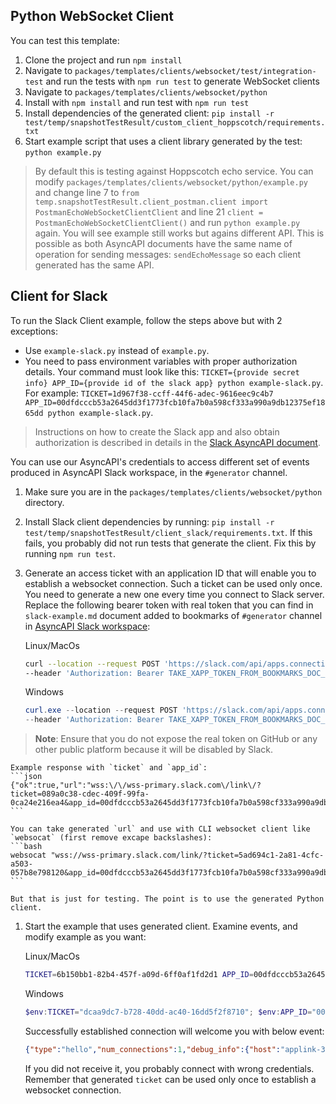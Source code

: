 
## Python WebSocket Client

You can test this template:
1. Clone the project and run `npm install`
1. Navigate to `packages/templates/clients/websocket/test/integration-test` and run the tests with `npm run test` to generate WebSocket clients
1. Navigate to `packages/templates/clients/websocket/python`
1. Install with `npm install` and run test with `npm run test`
1. Install dependencies of the generated client: `pip install -r test/temp/snapshotTestResult/custom_client_hoppscotch/requirements.txt`
1. Start example script that uses a client library generated by the test: `python example.py`

> By default this is testing against Hoppscotch echo service. You can modify `packages/templates/clients/websocket/python/example.py` and change line 7 to `from temp.snapshotTestResult.client_postman.client import PostmanEchoWebSocketClientClient` and line 21 `client = PostmanEchoWebSocketClientClient()` and run `python example.py` again. You will see example still works but agains different API. This is possible as both AsyncAPI documents have the same name of operation for sending messages: `sendEchoMessage` so each client generated has the same API.

## Client for Slack

To run the Slack Client example, follow the steps above but with 2 exceptions:
- Use `example-slack.py` instead of `example.py`.
- You need to pass environment variables with proper authorization details. Your command must look like this: `TICKET={provide secret info} APP_ID={provide id of the slack app} python example-slack.py`. For example: `TICKET=1d967f38-ccff-44f6-adec-9616eec9c4b7 APP_ID=00dfdcccb53a2645dd3f1773fcb10fa7b0a598cf333a990a9db12375ef1865dd python example-slack.py`.

> Instructions on how to create the Slack app and also obtain authorization is described in details in the [Slack AsyncAPI document](../test/__fixtures__/asyncapi-slack-client.yml).

You can use our AsyncAPI's credentials to access different set of events produced in AsyncAPI Slack workspace, in the `#generator` channel.

1. Make sure you are in the `packages/templates/clients/websocket/python` directory.
1. Install Slack client dependencies by running: `pip install -r test/temp/snapshotTestResult/client_slack/requirements.txt`. If this fails, you probably  did not run tests that generate the client. Fix this by running `npm run test`.
1. Generate an access ticket with an application ID that will enable you to establish a websocket connection. Such a ticket can be used only once. You need to generate a new one every time you connect to Slack server. Replace the following  bearer token with real token that you can find in `slack-example.md` document added to bookmarks of `#generator` channel in [AsyncAPI Slack workspace](https://www.asyncapi.com/slack-invite):

    Linux/MacOs
    ```bash
    curl --location --request POST 'https://slack.com/api/apps.connections.open' \
    --header 'Authorization: Bearer TAKE_XAPP_TOKEN_FROM_BOOKMARKS_DOC_IN_SLACK'
    ```

    Windows
    ```powershell
    curl.exe --location --request POST 'https://slack.com/api/apps.connections.open' `
    --header 'Authorization: Bearer TAKE_XAPP_TOKEN_FROM_BOOKMARKS_DOC_IN_SLACK'
    ```
>**Note**:  Ensure that you do not expose the real token on GitHub or any other public platform because it will be disabled by Slack.

    Example response with `ticket` and `app_id`:
    ```json
    {"ok":true,"url":"wss:\/\/wss-primary.slack.com\/link\/?ticket=089a0c38-cdec-409f-99fa-0ca24e216ea4&app_id=00dfdcccb53a2645dd3f1773fcb10fa7b0a598cf333a990a9db12375ef1865dd"}
    ```

    You can take generated `url` and use with CLI websocket client like `websocat` (first remove excape backslashes):
    ```bash
    websocat "wss://wss-primary.slack.com/link/?ticket=5ad694c1-2a81-4cfc-a503-057b8e798120&app_id=00dfdcccb53a2645dd3f1773fcb10fa7b0a598cf333a990a9db12375ef1865dd"
    ```

    But that is just for testing. The point is to use the generated Python client.

1. Start the example that uses generated client. Examine events, and modify example as you want:
    
    Linux/MacOs
    ```bash
    TICKET=6b150bb1-82b4-457f-a09d-6ff0af1fd2d1 APP_ID=00dfdcccb53a2645dd3f1773fcb10fa7b0a598cf333a990a9db12375ef1865dd python example-slack.py
    ```
    Windows
    ```powershell
    $env:TICKET="dcaa9dc7-b728-40dd-ac40-16dd5f2f8710"; $env:APP_ID="00dfdcccb53a2645dd3f1773fcb10fa7b0a598cf333a990a9db12375ef1865dd"; python example-slack.py
    ```
    
    Successfully established connection will welcome you with below event:
    ```json
    {"type":"hello","num_connections":1,"debug_info":{"host":"applink-3","build_number":118,"approximate_connection_time":18060},"connection_info":{"app_id":"A08NKKBFGBD"}}
    ```
    If you did not receive it, you probably connect with wrong credentials. Remember that generated `ticket` can be used only once to establish a websocket connection.
